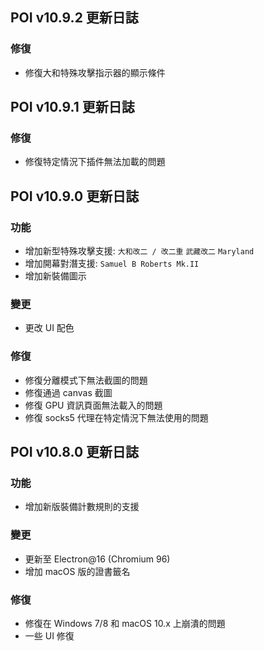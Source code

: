## POI v10.9.2 更新日誌

### 修復

- 修復大和特殊攻擊指示器的顯示條件

## POI v10.9.1 更新日誌

### 修復

- 修復特定情況下插件無法加載的問題

## POI v10.9.0 更新日誌

### 功能

- 增加新型特殊攻擊支援: `大和改二 / 改二重` `武藏改二` `Maryland`
- 增加開幕對潛支援: `Samuel B Roberts Mk.II`
- 增加新裝備圖示

### 變更

- 更改 UI 配色

### 修復

- 修復分離模式下無法截圖的問題
- 修復通過 canvas 截圖
- 修復 GPU 資訊頁面無法載入的問題
- 修復 socks5 代理在特定情況下無法使用的問題

## POI v10.8.0 更新日誌

### 功能

- 增加新版裝備計數規則的支援

### 變更

- 更新至 Electron@16 (Chromium 96)
- 增加 macOS 版的證書籤名

### 修復

- 修復在 Windows 7/8 和 macOS 10.x 上崩潰的問題
- 一些 UI 修復
